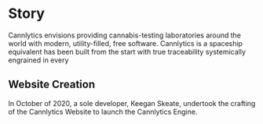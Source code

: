 # Story

Cannlytics envisions providing cannabis-testing laboratories around the world with modern, utility-filled, free software. Cannlytics is a spaceship equivalent has been built from the start with true traceability systemically engrained in every

## Website Creation

In October of 2020, a sole developer, Keegan Skeate, undertook the crafting of the Cannlytics Website to launch the Cannlytics Engine.
